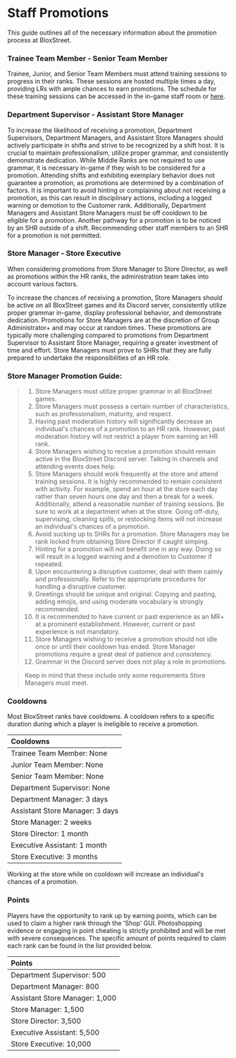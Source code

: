 # Staff Promotions

This guide outlines all of the necessary information about the promotion process at BloxStreet.


### Trainee Team Member - Senior Team Member

Trainee, Junior, and Senior Team Members must attend training sessions to progress in their ranks. These sessions are hosted multiple times a day, providing LRs with ample chances to earn promotions. The schedule for these training sessions can be accessed in the in-game staff room or [here](https://discord.com/channels/323081832071561216/600732254502780928/1133663177549299794).

### Department Supervisor - Assistant Store Manager

To increase the likelihood of receiving a promotion, Department Supervisors, Department Managers, and Assistant Store Managers should actively participate in shifts and strive to be recognized by a shift host. It is crucial to maintain professionalism, utilize proper grammar, and consistently demonstrate dedication. While Middle Ranks are not required to use grammar, it is necessary in-game if they wish to be considered for a promotion. Attending shifts and exhibiting exemplary behavior does not guarantee a promotion, as promotions are determined by a combination of factors. It is important to avoid hinting or complaining about not receiving a promotion, as this can result in disciplinary actions, including a logged warning or demotion to the Customer rank. Additionally, Department Managers and Assistant Store Managers must be off cooldown to be eligible for a promotion. Another pathway for a promotion is to be noticed by an SHR outside of a shift. Recommending other staff members to an SHR for a promotion is not permitted.

### Store Manager - Store Executive

When considering promotions from Store Manager to Store Director, as well as promotions within the HR ranks, the administration team takes into account various factors.

To increase the chances of receiving a promotion, Store Managers should be active on all BloxStreet games and its Discord server, consistently utilize proper grammar in-game, display professional behavior, and demonstrate dedication. Promotions for Store Managers are at the discretion of Group Administrator+ and may occur at random times. These promotions are typically more challenging compared to promotions from Department Supervisor to Assistant Store Manager, requiring a greater investment of time and effort. Store Managers must prove to SHRs that they are fully prepared to undertake the responsibilities of an HR role.

### **Store Manager Promotion Guide:**
> 1.   Store Managers must utilize proper grammar in all BloxStreet games.
> 2.   Store Managers must possess a certain number of characteristics, such as professionalism, maturity, and respect.
> 3.   Having past moderation history will significantly decrease an individual's chances of a promotion to an HR rank. However, past moderation history will not restrict a player from earning an HR rank.
> 4.   Store Managers wishing to receive a promotion should remain active in the BloxStreet Discord server. Talking in channels and attending events does help.
> 5.   Store Managers should work frequently at the store and attend training sessions. It is highly recommended to remain consistent with activity. For example, spend an hour at the store each day rather than seven hours one day and then a break for a week. Additionally, attend a reasonable number of training sessions. Be sure to work at a department when at the store. Going off-duty, supervising, cleaning spills, or restocking items will not increase an individual's chances of a promotion.
> 6.   Avoid sucking up to SHRs for a promotion. Store Managers may be rank locked from obtaining Store Director if caught simping.
> 7.   Hinting for a promotion will not benefit one in any way. Doing so will result in a logged warning and a demotion to Customer if repeated.
> 8.   Upon encountering a disruptive customer, deal with them calmly and professionally. Refer to the appropriate procedures for handling a disruptive customer.
> 9.   Greetings should be unique and original. Copying and pasting, adding emojis, and using moderate vocabulary is strongly recommended.
> 10.  It is recommended to have current or past experience as an MR+ at a prominent establishment. However, current or past experience is not mandatory.
> 11.  Store Managers wishing to receive a promotion should not idle once or until their cooldown has ended. Store Manager promotions require a great deal of patience and consistency.
> 12.  Grammar in the Discord server does not play a role in promotions.

> Keep in mind that these include only some requirements Store Managers must meet.

### Cooldowns

Most BloxStreet ranks have cooldowns. A cooldown refers to a specific duration during which a player is ineligible to receive a promotion.

| Cooldowns |
|:----------|
| Trainee Team Member: None |
| Junior Team Member: None |
| Senior Team Member: None |
| Department Supervisor: None |
| Department Manager: 3 days |
| Assistant Store Manager: 3 days |
| Store Manager: 2 weeks |
| Store Director: 1 month |
| Executive Assistant: 1 month |
| Store Executive: 3 months |

Working at the store while on cooldown will increase an individual's chances of a promotion.

### Points

Players have the opportunity to rank up by earning points, which can be used to claim a higher rank through the 'Shop' GUI. Photoshopping evidence or engaging in point cheating is strictly prohibited and will be met with severe consequences. The specific amount of points required to claim each rank can be found in the list provided below.

| Points |
|:----------|
| Department Supervisor: 500 |
| Department Manager: 800 |
| Assistant Store Manager: 1,000 |
| Store Manager: 1,500 |
| Store Director: 3,500 |
| Executive Assistant: 5,500 |
| Store Executive: 10,000 |
